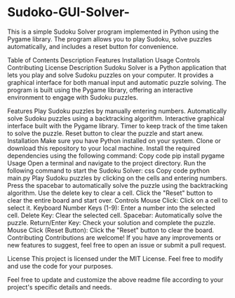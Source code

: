 # Sudoko-GUI-Solver-


This is a simple Sudoku Solver program implemented in Python using the Pygame library. The program allows you to play Sudoku, solve puzzles automatically, and includes a reset button for convenience.

Table of Contents
Description
Features
Installation
Usage
Controls
Contributing
License
Description
Sudoku Solver is a Python application that lets you play and solve Sudoku puzzles on your computer. It provides a graphical interface for both manual input and automatic puzzle solving. The program is built using the Pygame library, offering an interactive environment to engage with Sudoku puzzles.

Features
Play Sudoku puzzles by manually entering numbers.
Automatically solve Sudoku puzzles using a backtracking algorithm.
Interactive graphical interface built with the Pygame library.
Timer to keep track of the time taken to solve the puzzle.
Reset button to clear the puzzle and start anew.
Installation
Make sure you have Python installed on your system.
Clone or download this repository to your local machine.
Install the required dependencies using the following command:
Copy code
pip install pygame
Usage
Open a terminal and navigate to the project directory.
Run the following command to start the Sudoku Solver:
css
Copy code
python main.py
Play Sudoku puzzles by clicking on the cells and entering numbers.
Press the spacebar to automatically solve the puzzle using the backtracking algorithm.
Use the delete key to clear a cell.
Click the "Reset" button to clear the entire board and start over.
Controls
Mouse Click: Click on a cell to select it.
Keyboard Number Keys (1-9): Enter a number into the selected cell.
Delete Key: Clear the selected cell.
Spacebar: Automatically solve the puzzle.
Return/Enter Key: Check your solution and complete the puzzle.
Mouse Click (Reset Button): Click the "Reset" button to clear the board.
Contributing
Contributions are welcome! If you have any improvements or new features to suggest, feel free to open an issue or submit a pull request.

License
This project is licensed under the MIT License. Feel free to modify and use the code for your purposes.

Feel free to update and customize the above readme file according to your project's specific details and needs.




